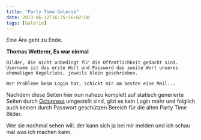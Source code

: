 ```yaml
---
title: "Party Time Galerie"
date: 2013-06-12T16:35:56+02:00
tags: [Galerie]
---
```

Eine Ära geht zu Ende.

**Thomas Wetterer, Es war einmal**

    Bilder, die nicht unbedingt für die Öffentlichkeit gedacht sind. Username ist das erste Wort und Password das zweite Wort unseres ehemaligen Kegelclubs, jeweils klein geschrieben. 
    
    Wer Probleme beim Login hat, schickt mir am besten eine Mail...

Nachdem diese Seiten hier nun nahezu komplett auf statisch generierte Seiten durch [Octopress](http://octopress.org/) umgestellt sind, gibt es kein Login mehr und folglich auch keinen durch Passwort geschützen Bereich für die alten Party Time Bilder. 

Wer sie nochmal sehen will, der kann sich ja bei mir melden und ich schau mal was ich machen kann.